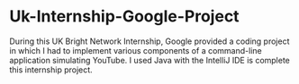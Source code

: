 # Uk-Internship-Google-Project

During this UK Bright Network Internship, Google provided a coding project in which I had to implement various components of a command-line application simulating YouTube. I used Java with the IntelliJ IDE is complete this internship project.
